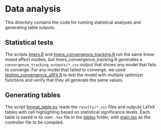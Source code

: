 # Data analysis

This directory contains the code for running statistical analyses and generating table outputs.


## Statistical tests

The scripts [lmers.R](lmers.R) and [lmers_convergence_tracking.R](lmers_convergence_tracking.R) run the same linear mixed effect models, but lmers_convergence_tracking.R generates a `convergence_tracking_outputs/*.csv` output that shows any model that fails to converge. For any model that failed to converge, we used [testing_convergence_allFit.R](testing_convergence_allFit.R) to test the model with multiple optimizer functions and verify that they all generate the same values.

## Generating tables

The script [format_table.py](format_table.py) reads the `results/*.csv` files and outputs LaTeX tables with cell highlighting based on statistical significance levels. Each table is saved in its own `.tex` file in the [tables](tables) folder, with [main.tex](tables/main.tex) as the controller file to be compiled.
